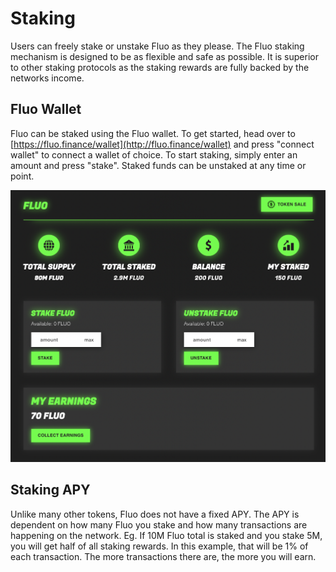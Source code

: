 # Staking

Users can freely stake or unstake Fluo as they please. The Fluo staking mechanism is designed to be as flexible and safe as possible.
It is superior to other staking protocols as the staking rewards are fully backed by the networks income.


## Fluo Wallet

Fluo can be staked using the Fluo wallet. To get started, head over to [https://fluo.finance/wallet](http://fluo.finance/wallet) and press "connect wallet" to connect a wallet of choice.
To start staking, simply enter an amount and press "stake". Staked funds can be unstaked at any time or point.

![](./assets/images/wallet-preview.png)

## Staking APY

Unlike many other tokens, Fluo does not have a fixed APY. The APY is dependent on how many Fluo you stake and how many transactions are happening on the network.
Eg. If 10M Fluo total is staked and you stake 5M, you will get half of all staking rewards. In this example, that will be 1% of each transaction.
The more transactions there are, the more you will earn.